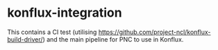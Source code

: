 # konflux-integration

This contains a CI test (utilising https://github.com/project-ncl/konflux-build-driver/) and the main pipeline for PNC to use in Konflux.
